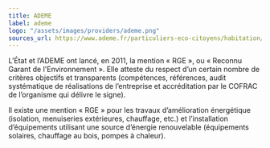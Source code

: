 ```yaml
---
title: ADEME
label: ademe
logo: "/assets/images/providers/ademe.png"
sources_url: https://www.ademe.fr/particuliers-eco-citoyens/habitation/reponses-a-questions#qr-9822
---
```


L’État et l’ADEME ont lancé, en 2011, la mention « RGE », ou « Reconnu Garant
de l'Environnement ». Elle atteste du respect d’un certain nombre de critères
objectifs et transparents (compétences, références, audit systématique de
réalisations de l’entreprise et accréditation par le COFRAC de l’organisme qui
délivre le signe).

Il existe une mention « RGE » pour les travaux d’amélioration énergétique
(isolation, menuiseries extérieures, chauffage, etc.) et l’installation
d’équipements utilisant une source d’énergie renouvelable (équipements solaires,
chauffage au bois, pompes à chaleur).
